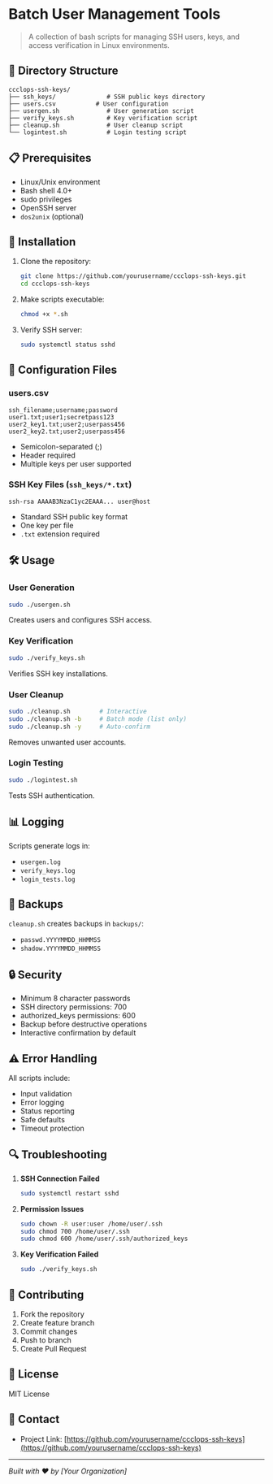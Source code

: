 # Batch User Management Tools

> A collection of bash scripts for managing SSH users, keys, and access verification in Linux environments.

## 📁 Directory Structure

```
ccclops-ssh-keys/
├── ssh_keys/              # SSH public keys directory
├── users.csv           # User configuration
├── usergen.sh             # User generation script
├── verify_keys.sh         # Key verification script
├── cleanup.sh             # User cleanup script
└── logintest.sh           # Login testing script
```

## 📋 Prerequisites

* Linux/Unix environment
* Bash shell 4.0+
* sudo privileges
* OpenSSH server
* `dos2unix` (optional)

## 🔧 Installation

1. Clone the repository:

   ```bash
   git clone https://github.com/yourusername/ccclops-ssh-keys.git
   cd ccclops-ssh-keys
   ```

2. Make scripts executable:

   ```bash
   chmod +x *.sh
   ```

3. Verify SSH server:

   ```bash
   sudo systemctl status sshd
   ```

## 📄 Configuration Files

### users.csv

```csv
ssh_filename;username;password
user1.txt;user1;secretpass123
user2_key1.txt;user2;userpass456
user2_key2.txt;user2;userpass456
```

* Semicolon-separated (;)
* Header required
* Multiple keys per user supported

### SSH Key Files (`ssh_keys/*.txt`)

```
ssh-rsa AAAAB3NzaC1yc2EAAA... user@host
```

* Standard SSH public key format
* One key per file
* `.txt` extension required

## 🛠️ Usage

### User Generation

```bash
sudo ./usergen.sh
```

Creates users and configures SSH access.

### Key Verification

```bash
sudo ./verify_keys.sh
```

Verifies SSH key installations.

### User Cleanup

```bash
sudo ./cleanup.sh        # Interactive
sudo ./cleanup.sh -b     # Batch mode (list only)
sudo ./cleanup.sh -y     # Auto-confirm
```

Removes unwanted user accounts.

### Login Testing

```bash
sudo ./logintest.sh
```

Tests SSH authentication.

## 📊 Logging

Scripts generate logs in:

* `usergen.log`
* `verify_keys.log`
* `login_tests.log`

## 💾 Backups

`cleanup.sh` creates backups in `backups/`:

* `passwd.YYYYMMDD_HHMMSS`
* `shadow.YYYYMMDD_HHMMSS`

## 🔒 Security

* Minimum 8 character passwords
* SSH directory permissions: 700
* authorized\_keys permissions: 600
* Backup before destructive operations
* Interactive confirmation by default

## ⚠️ Error Handling

All scripts include:

* Input validation
* Error logging
* Status reporting
* Safe defaults
* Timeout protection

## 🔍 Troubleshooting

1. **SSH Connection Failed**

   ```bash
   sudo systemctl restart sshd
   ```

2. **Permission Issues**

   ```bash
   sudo chown -R user:user /home/user/.ssh
   sudo chmod 700 /home/user/.ssh
   sudo chmod 600 /home/user/.ssh/authorized_keys
   ```

3. **Key Verification Failed**

   ```bash
   sudo ./verify_keys.sh
   ```

## 👥 Contributing

1. Fork the repository
2. Create feature branch
3. Commit changes
4. Push to branch
5. Create Pull Request

## 📝 License

MIT License

## 📮 Contact

* Project Link: [https://github.com/yourusername/ccclops-ssh-keys](https://github.com/yourusername/ccclops-ssh-keys)

---

*Built with ❤️ by \[Your Organization]*
